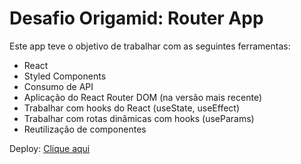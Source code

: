 # Desafio Origamid: Router App

Este app teve o objetivo de trabalhar com as seguintes ferramentas:

- React
- Styled Components
- Consumo de API
- Aplicação do React Router DOM (na versão mais recente)
- Trabalhar com hooks do React (useState, useEffect)
- Trabalhar com rotas dinâmicas com hooks (useParams)
- Reutilização de componentes

Deploy: [Clique aqui](https://alvesxdani.github.io/desafio-router-origamid)
